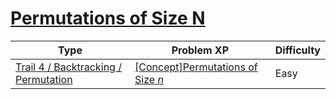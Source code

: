# [Permutations of Size N](https://www.codetree.ai/trails/complete/curated-cards/intro-n-permutation)

|Type|Problem XP|Difficulty|
|---|---|---|
|[Trail 4 / Backtracking / Permutation](https://www.codetree.ai/trail-info/intermediate-low/)|[[Concept]Permutations of Size $n$](https://www.codetree.ai/trails/complete/curated-cards/intro-n-permutation/)|Easy|


